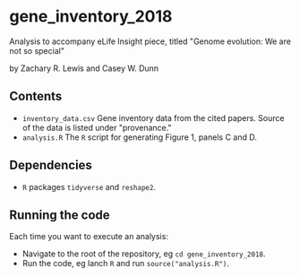 # gene_inventory_2018

Analysis to accompany eLife Insight piece, titled "Genome evolution: We are not so special"

by Zachary R. Lewis and Casey W. Dunn

## Contents

- `inventory_data.csv` Gene inventory data from the cited papers. Source of the data is listed
under "provenance." 
- `analysis.R` The `R` script for generating Figure 1, panels C and D. 

## Dependencies

- `R` packages `tidyverse` and `reshape2`.

## Running the code

Each time you want to execute an analysis:

- Navigate to the root of the repository, eg `cd gene_inventory_2018`.
- Run the code, eg lanch `R` and run `source("analysis.R")`.
